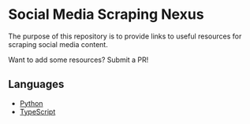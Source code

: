 # Social Media Scraping Nexus
The purpose of this repository is to provide links to useful resources for scraping social media content. 

Want to add some resources? Submit a PR! 

## Languages
* [Python](/python) 
* [TypeScript](/typescript)
